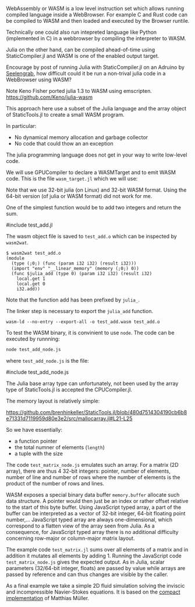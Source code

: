 
WebAssembly or WASM is a low level instruction set which allows running compiled language
inside a WebBrowser. For example C and Rust code can be compiled to WASM and then loaded and executed by the Browser runtile.

Technically one could also run intepreted language like Python (implemented in C)
in a webbrowser by compiling the interpreter to WASM.

Julia on the other hand, can be compiled ahead-of-time using StaticCompiler.jl and WASM is one of the enabled output target.

Encourage by post of running Julia with StaticCompiler.jl on an Adruino by [Seelengrab](https://github.com/Seelengrab), how difficult could it be run a non-trival julia code
in a WebBrowser using WASM?

Note Keno Fisher ported julia 1.3 to WASM using emscripten.
https://github.com/Keno/julia-wasm


This approach here use a subset of the Julia language and the array object of StaticTools.jl to create a small WASM program.

In particular:
* No dynamical memory allocation and garbage collector
* No code that could thow an an exception

The julia programming language does not get in your way to write low-level code.

We will use GPUCompiler to declare a WASMTarget and to emit WASM code. This is the file `wasm_target.jl` which we will use:

Note that we use 32-bit julia (on Linux) and 32-bit WASM format.
Using the 64-bit version (of julia or WASM format) did not work for me.

One of the simplest function would be to add two integers and return the sum. 

#include test_add.jl

The wasm object file is saved to `test_add.o` which can be inspected by `wasm2wat`.

```
$ wasm2wat test_add.o 
(module
  (type (;0;) (func (param i32 i32) (result i32)))
  (import "env" "__linear_memory" (memory (;0;) 0))
  (func $julia_add (type 0) (param i32 i32) (result i32)
    local.get 1
    local.get 0
    i32.add))
```

Note that the function add has been prefixed by `julia_`.

The linker step is necessary to export the `julia_add` function.

```
wasm-ld --no-entry --export-all -o test_add.wasm test_add.o
```

To test the WASM binary, it is convinient to use `node`. The code can be executed by runnning:

```bash
node test_add_node.js
```

where `test_add_node.js` is the file:

#include test_add_node.js

The Julia base array type can unfortunately, not been used by the array type of StaticTools.jl
is accepted the CPUCompiler.jl.

The memory layout is relatively simple:

https://github.com/brenhinkeller/StaticTools.jl/blob/480d7514304190cb6b8e71331d7119959d80e3e2/src/mallocarray.jl#L21-L25

So we have essentially:
* a function pointer
* the total numner of elements (`length`)
* a tuple with the size

The code `test_matrix_node.js` emulates such an array. For a matrix (2D array), there are thus 4 32-bit integers: pointer, number of elements, number of line and number of rows where the number of elements is the product of the number of rows and lines.

WASM exposes a special binary data buffer `memory.buffer` allocate such data structure. A pointer would then just be an index or rather offset relative to the start of this byte buffer. Using JavaScript typed array, a part of the buffer can be interpreted as a vector of 32-bit integer, 64-bit floating point number,...
JavaScript typed array are always one-dimensional, which correspond to a flatten view of the array seen from Julia. As a consequence, for
JavaScript typed array there is no additional difficulty concerning row-major or column-major matrix layout.


The example code `test_matrix.jl` sums over all elements of a matrix and in addition it mutates all elements by adding 1. Running the JavaScript code `test_matrix_node.js`
gives the expected output. As in Julia, scalar parameters (32/64-bit integer, floats) are passed by value while arrays are passed by reference and can thus changes are visible
by the caller.

As a final example we take a simple 2D fluid simulation solving the inviscic and incompressible Navier-Stokes equations.
It is based on the [compact implementation](https://github.com/matthias-research/pages/blob/master/tenMinutePhysics/17-fluidSim.html) of
Matthias Müller.





